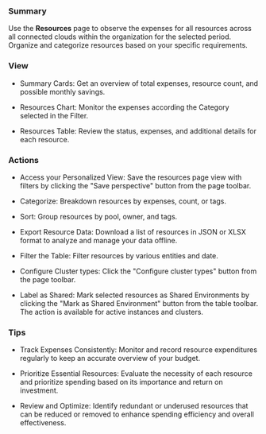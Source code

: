 ### **Summary**

Use the **Resources** page to observe the expenses for all resources across all connected clouds within the organization for the selected period.
Organize and categorize resources based on your specific requirements.

### **View**

- Summary Cards: Get an overview of total expenses, resource count, and possible monthly savings.

- Resources Chart: Monitor the expenses according the Category selected in the Filter. 

- Resources Table: Review the status, expenses, and additional details for each resource.

### **Actions**

- Access your Personalized View: Save the resources page view with filters by clicking the "Save perspective" button from the page toolbar.

- Categorize: Breakdown resources by expenses, count, or tags.

- Sort: Group resources by pool, owner, and tags.

- Export Resource Data: Download a list of resources in JSON or XLSX format to analyze and manage your data offline.

- Filter the Table: Filter resources by various entities and date.

- Configure Cluster types: Click the "Configure cluster types" button from the page toolbar.

- Label as Shared: Mark selected resources as Shared Environments by clicking the "Mark as Shared Environment" button from the table toolbar. The action is available for active instances and clusters.

### **Tips**

- Track Expenses Consistently: Monitor and record resource expenditures regularly to keep an accurate overview of your budget.

- Prioritize Essential Resources: Evaluate the necessity of each resource and prioritize spending based on its importance and return on investment.

- Review and Optimize: Identify redundant or underused resources that can be reduced or removed to enhance spending efficiency and overall effectiveness.